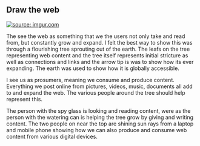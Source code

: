 ## Draw the web ##

<a href="http://imgur.com/lpEVcqI"><img src="http://i.imgur.com/lpEVcqI.jpg" title="source: imgur.com" /></a>

The see the web as something that we the users not only take and read from, but constantly grow and expand. I felt the best way to show this was through a flourishing tree sprouting out of the earth. The leafs on the tree representing web content and the tree itself represents initial stricture as well as connections and links and the arrow tip is was to show how its ever expanding. The earth was used to show how it is globally accessible.

I see us as prosumers, meaning we consume and produce content. Everything we post online from pictures, videos, music, documents all add to and expand the web. The various people around the tree should help represent this.

The person with the spy glass is looking and reading content, were as the person with the watering can is helping the tree grow by giving and writing content. The two people on near the top are shining sun rays from a laptop and mobile phone showing how we can also produce and consume web content from various digital devices.
